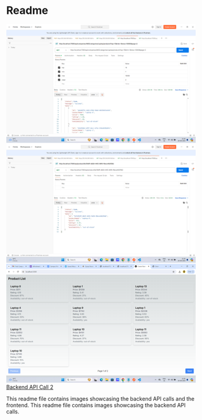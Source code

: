 # Readme

![Backend API Call 1](backend1.png)
![Backend API Call 2](backend2.png)
![Frontend](frontend.png)[Backend API Call 2](backend2.png)

This readme file contains images showcasing the backend API calls and the frontend.
This readme file contains images showcasing the backend API calls.